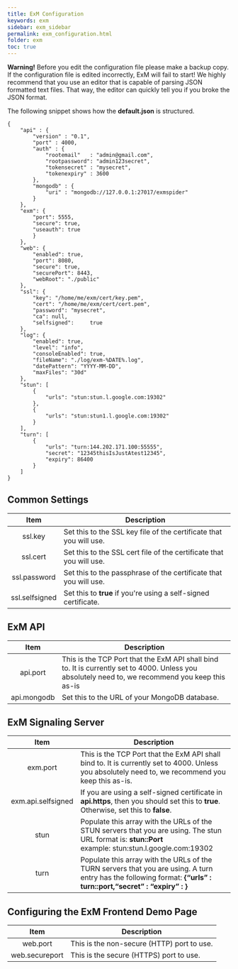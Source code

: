 ```yaml
---
title: ExM Configuration
keywords: exm
sidebar: exm_sidebar
permalink: exm_configuration.html
folder: exm
toc: true
---
```




**Warning!** Before you edit the configuration file please make a backup copy. If the configuration file is edited incorrectly, ExM will fail to start! We highly recommend that you use an editor that is capable of parsing JSON formatted text files. That way, the editor can quickly tell you if you broke the JSON format.

The following snippet shows how the **default.json** is structured.

```
{
    "api" : {
        "version" : "0.1",
        "port" : 4000,
        "auth" : {
            "rootemail"   : "admin@gmail.com",
            "rootpassword": "admin123secret",
            "tokensecret" : "mysecret",
            "tokenexpiry" : 3600
        },
        "mongodb" : {
            "uri" : "mongodb://127.0.0.1:27017/exmspider"
        }
    },
    "exm": {
        "port": 5555,
        "secure": true,
        "useauth": true
        }
    },
    "web": {
        "enabled": true,
        "port": 8080,
        "secure": true,
        "securePort": 8443,
        "webRoot": "./public"
    },
    "ssl": {
        "key": "/home/me/exm/cert/key.pem",
        "cert": "/home/me/exm/cert/cert.pem",
        "password": "mysecret",
        "ca": null,
        "selfsigned":     true
    },
    "log": {
        "enabled": true,
        "level": "info",
        "consoleEnabled": true,
        "fileName": "./log/exm-%DATE%.log",
        "datePattern": "YYYY-MM-DD",
        "maxFiles": "30d"
    },
    "stun": [
        {
            "urls": "stun:stun.l.google.com:19302"
        },
        {
            "urls": "stun:stun1.l.google.com:19302"
        }
    ],
    "turn": [
        {
            "urls": "turn:144.202.171.100:55555",
            "secret": "12345thisIsJustAtest12345",
            "expiry": 86400
        }
    ]
}
```


## Common Settings

|      Item      | Description                                                  |
| :------------: | ------------------------------------------------------------ |
|    ssl.key     | Set this to the SSL key file of the certificate that you will use. |
|    ssl.cert    | Set this to the SSL cert file of the certificate that you will use. |
|  ssl.password  | Set this to the passphrase of the certificate that you will use. |
| ssl.selfsigned | Set this to **true** if you're using a self-signed certificate. |

## ExM API

|    Item     | Description                                                  |
| :---------: | ------------------------------------------------------------ |
|  api.port   | This is the TCP Port that the ExM API shall bind to. It is currently set to 4000. Unless you absolutely need to, we recommend you keep this as-is |
| api.mongodb | Set this to the URL of your MongoDB database.                |

## ExM Signaling Server

|        Item        | Description                                                  |
| :----------------: | ------------------------------------------------------------ |
|      exm.port      | This is the TCP Port that the ExM API shall bind to. It is currently set to 4000. Unless you absolutely need to, we recommend you keep this as-is. |
| exm.api.selfsigned | If you are using a self-signed certificate in **api.https**, then you should set this to **true**. Otherwise, set this to **false**. |
|        stun        | Populate this array with the URLs of the STUN servers that you are using. The stun URL format is: **stun:<IP or Hostname>:Port** <br />example: stun:stun.l.google.com:19302 |
|        turn        | Populate this array with the URLs of the TURN servers that you are using. A turn entry has the following format: **{“urls” : turn:<IP or Hostname>:port,“secret” : <secret key for that turn server>“expiry” : <Expiry value for that turn server>}** |

## Configuring the ExM Frontend Demo Page

|      Item      | Description                                |
| :------------: | ------------------------------------------ |
|    web.port    | This is the non-secure (HTTP) port to use. |
| web.secureport | This is the secure (HTTPS) port to use.    |

